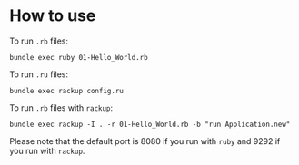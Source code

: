 # How to use

To run `.rb` files:

```
bundle exec ruby 01-Hello_World.rb
```

To run `.ru` files:

```
bundle exec rackup config.ru
```

To run `.rb` files with `rackup`:

```
bundle exec rackup -I . -r 01-Hello_World.rb -b "run Application.new"
```

Please note that the default port is 8080 if you run with `ruby`
and 9292 if you run with `rackup`.
